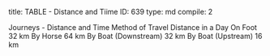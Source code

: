title:          TABLE - Distance and Tiime
ID:             639
type:           md
compile:        2



Journeys - Distance and Time
Method of Travel	Distance in a Day
On Foot			32 km
By Horse		64 km
By Boat (Downstream)	32 km
By Boat (Upstream)	16 km

